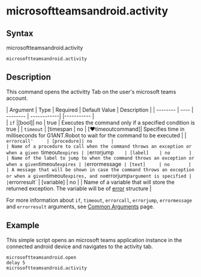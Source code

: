 # microsoftteamsandroid.activity

## Syntax
microsoftteamsandroid.activity

```G1ANT
microsoftteamsandroid.activity
```

## Description

This command opens the activitty Tab on the user's microsoft teams account.

| Argument | Type | Required | Default Value                                                             | Description |
| -------- | ---- | -------- | ------------|                                                             |-----------  |                                                          
|  `if`    |[bool]|   no     | true                                                                      | Executes the command only if a specified condition is true   |
| `timeout`       | [timespan  | no       | [♥timeoutcommand]| Specifies time in milliseconds for G1ANT.Robot to wait for the command to be executed |
| `errorcall'     | [procedure]| no       |                                                              | Name of a procedure to call when the command throws an exception or when a given `timeout` expires |
| `errorjump`     | [label]    | no       |                                                              | Name of the label to jump to when the command throws an exception or when a given `timeout` expires |
| `errormessage`  | [text]     | no       |                                                              | A message that will be shown in case the command throws an exception or when a given `timeout` expires, and no `errorjump` argument is specified |
| `errorresult`   | [variable] | no       |                                                              | Name of a variable that will store the returned exception. The variable will be of [error](https://manual.g1ant.com/link/G1ANT.Language/G1ANT.Language/Structures/ErrorStructure.md) structure  |

For more information about `if`, `timeout`, `errorcall`, `errorjump`, `errormessage` and `errorresult` arguments, see [Common Arguments](https://manual.g1ant.com/link/G1ANT.Manual/appendices/common-arguments.md) page.

## Example

This simple script opens an microsoft teams application instance in the connected android device and navigates to the activity tab.

```G1ANT
microsoftteamsandroid.open
delay 5
microsoftteamsandroid.activity


```
